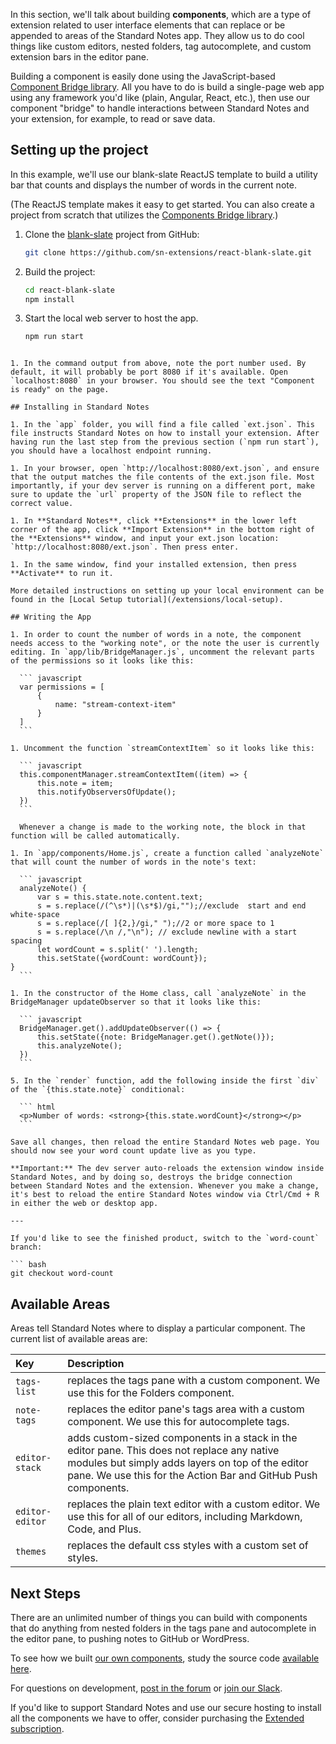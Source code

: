 In this section, we'll talk about building **components**, which are a type of extension related to user interface elements that can replace or be appended to areas of the Standard Notes app. They allow us to do cool things like custom editors, nested folders, tag autocomplete, and custom extension bars in the editor pane.

Building a component is easily done using the JavaScript-based [Component Bridge library](https://github.com/sn-extensions/components-api). All you have to do is build a single-page web app using any framework you'd like (plain, Angular, React, etc.), then use our component "bridge" to handle interactions between Standard Notes and your extension, for example, to read or save data.

## Setting up the project

In this example, we'll use our blank-slate ReactJS template to build a utility bar that counts and displays the number of words in the current note.

(The ReactJS template makes it easy to get started. You can also create a project from scratch that utilizes the [Components Bridge library](https://github.com/sn-extensions/components-api).)

1. Clone the [blank-slate](https://github.com/sn-extensions/react-blank-slate) project from GitHub:

	``` bash
	git clone https://github.com/sn-extensions/react-blank-slate.git
	```

1. Build the project:

	``` bash
	cd react-blank-slate
	npm install
	```

1. Start the local web server to host the app.

	``` bash
	npm run start
  ```		

1. In the command output from above, note the port number used. By default, it will probably be port 8080 if it's available. Open `localhost:8080` in your browser. You should see the text "Component is ready" on the page.

## Installing in Standard Notes

1. In the `app` folder, you will find a file called `ext.json`. This file instructs Standard Notes on how to install your extension. After having run the last step from the previous section (`npm run start`), you should have a localhost endpoint running.

1. In your browser, open `http://localhost:8080/ext.json`, and ensure that the output matches the file contents of the ext.json file. Most importantly, if your dev server is running on a different port, make sure to update the `url` property of the JSON file to reflect the correct value.

1. In **Standard Notes**, click **Extensions** in the lower left corner of the app, click **Import Extension** in the bottom right of the **Extensions** window, and input your ext.json location: `http://localhost:8080/ext.json`. Then press enter.

1. In the same window, find your installed extension, then press **Activate** to run it.

More detailed instructions on setting up your local environment can be found in the [Local Setup tutorial](/extensions/local-setup).

## Writing the App

1. In order to count the number of words in a note, the component needs access to the "working note", or the note the user is currently editing. In `app/lib/BridgeManager.js`, uncomment the relevant parts of the permissions so it looks like this:

	``` javascript
	var permissions = [
		{
			name: "stream-context-item"
		}
	]
	```

1. Uncomment the function `streamContextItem` so it looks like this:

	``` javascript
	this.componentManager.streamContextItem((item) => {
		this.note = item;
		this.notifyObserversOfUpdate();
	})
	```

	Whenever a change is made to the working note, the block in that function will be called automatically.

1. In `app/components/Home.js`, create a function called `analyzeNote` that will count the number of words in the note's text:

	``` javascript
	analyzeNote() {
		var s = this.state.note.content.text;
		s = s.replace(/(^\s*)|(\s*$)/gi,"");//exclude  start and end white-space
		s = s.replace(/[ ]{2,}/gi," ");//2 or more space to 1
		s = s.replace(/\n /,"\n"); // exclude newline with a start spacing
		let wordCount = s.split(' ').length;
		this.setState({wordCount: wordCount});
  }
	```

1. In the constructor of the Home class, call `analyzeNote` in the BridgeManager updateObserver so that it looks like this:

	``` javascript
	BridgeManager.get().addUpdateObserver(() => {
		this.setState({note: BridgeManager.get().getNote()});
		this.analyzeNote();
	})
	```

5. In the `render` function, add the following inside the first `div` of the `{this.state.note}` conditional:

	``` html
	<p>Number of words: <strong>{this.state.wordCount}</strong></p>
	```

Save all changes, then reload the entire Standard Notes web page. You should now see your word count update live as you type.

**Important:** The dev server auto-reloads the extension window inside Standard Notes, and by doing so, destroys the bridge connection between Standard Notes and the extension. Whenever you make a change, it's best to reload the entire Standard Notes window via Ctrl/Cmd + R in either the web or desktop app.

---

If you'd like to see the finished product, switch to the `word-count` branch:

``` bash
git checkout word-count
```

## Available Areas

Areas tell Standard Notes where to display a particular component. The current list of available areas are:

| Key | Description |
| :--- | :--- |
| `tags-list` | replaces the tags pane with a custom component. We use this for the Folders component. |
| `note-tags` | replaces the editor pane's tags area with a custom component. We use this for autocomplete tags. |
| `editor-stack` | adds custom-sized components in a stack in the editor pane. This does not replace any native modules but simply adds layers on top of the editor pane. We use this for the Action Bar and GitHub Push components. |
| `editor-editor` | replaces the plain text editor with a custom editor. We use this for all of our editors, including Markdown, Code, and Plus. |
| `themes` | replaces the default css styles with a custom set of styles. |

## Next Steps

There are an unlimited number of things you can build with components that do anything from nested folders in the tags pane and autocomplete in the editor pane, to pushing notes to GitHub or WordPress.

To see how we built [our own components](https://standardnotes.org/extensions), study the source code [available here](https://github.com/sn-extensions).

For questions on development, [post in the forum](https://forum.standardnotes.org) or [join our Slack](https://standardnotes.org/slack).

If you'd like to support Standard Notes and use our secure hosting to install all the components we have to offer, consider purchasing the [Extended subscription](https://standardnotes.org/extended).
